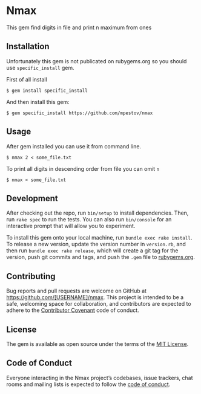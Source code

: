 # Nmax

This gem find digits in file and print n maximum from ones

## Installation

Unfortunately this gem is not publicated on rubygems.org so you should use `specific_install` gem.

First of all install 

    $ gem install specific_install

And then install this gem:

    $ gem specific_install https://github.com/mpestov/nmax

## Usage

After gem installed you can use it from command line.

    $ nmax 2 < some_file.txt
    
To print all digits in descending order from file you can omit `n`

    $ nmax < some_file.txt

## Development

After checking out the repo, run `bin/setup` to install dependencies. Then, run `rake spec` to run the tests. You can also run `bin/console` for an interactive prompt that will allow you to experiment.

To install this gem onto your local machine, run `bundle exec rake install`. To release a new version, update the version number in `version.rb`, and then run `bundle exec rake release`, which will create a git tag for the version, push git commits and tags, and push the `.gem` file to [rubygems.org](https://rubygems.org).

## Contributing

Bug reports and pull requests are welcome on GitHub at https://github.com/[USERNAME]/nmax. This project is intended to be a safe, welcoming space for collaboration, and contributors are expected to adhere to the [Contributor Covenant](http://contributor-covenant.org) code of conduct.

## License

The gem is available as open source under the terms of the [MIT License](https://opensource.org/licenses/MIT).

## Code of Conduct

Everyone interacting in the Nmax project’s codebases, issue trackers, chat rooms and mailing lists is expected to follow the [code of conduct](https://github.com/[USERNAME]/nmax/blob/master/CODE_OF_CONDUCT.md).
